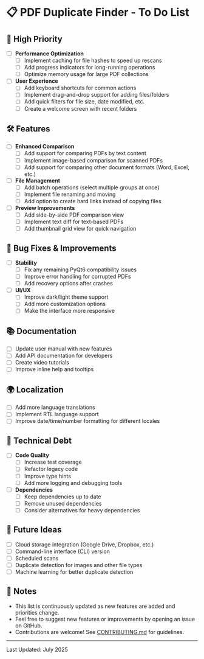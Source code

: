 # 📋 PDF Duplicate Finder - To Do List

## 🚀 High Priority

- [ ] **Performance Optimization**
  - [ ] Implement caching for file hashes to speed up rescans
  - [ ] Add progress indicators for long-running operations
  - [ ] Optimize memory usage for large PDF collections

- [ ] **User Experience**
  - [ ] Add keyboard shortcuts for common actions
  - [ ] Implement drag-and-drop support for adding files/folders
  - [ ] Add quick filters for file size, date modified, etc.
  - [ ] Create a welcome screen with recent folders

## 🛠 Features

- [ ] **Enhanced Comparison**
  - [ ] Add support for comparing PDFs by text content
  - [ ] Implement image-based comparison for scanned PDFs
  - [ ] Add support for comparing other document formats (Word, Excel, etc.)

- [ ] **File Management**
  - [ ] Add batch operations (select multiple groups at once)
  - [ ] Implement file renaming and moving
  - [ ] Add option to create hard links instead of copying files

- [ ] **Preview Improvements**
  - [ ] Add side-by-side PDF comparison view
  - [ ] Implement text diff for text-based PDFs
  - [ ] Add thumbnail grid view for quick navigation

## 🐛 Bug Fixes & Improvements

- [ ] **Stability**
  - [ ] Fix any remaining PyQt6 compatibility issues
  - [ ] Improve error handling for corrupted PDFs
  - [ ] Add recovery options after crashes

- [ ] **UI/UX**
  - [ ] Improve dark/light theme support
  - [ ] Add more customization options
  - [ ] Make the interface more responsive

## 📚 Documentation

- [ ] Update user manual with new features
- [ ] Add API documentation for developers
- [ ] Create video tutorials
- [ ] Improve inline help and tooltips

## 🌍 Localization

- [ ] Add more language translations
- [ ] Implement RTL language support
- [ ] Improve date/time/number formatting for different locales

## 🔧 Technical Debt

- [ ] **Code Quality**
  - [ ] Increase test coverage
  - [ ] Refactor legacy code
  - [ ] Improve type hints
  - [ ] Add more logging and debugging tools

- [ ] **Dependencies**
  - [ ] Keep dependencies up to date
  - [ ] Remove unused dependencies
  - [ ] Consider alternatives for heavy dependencies

## 📅 Future Ideas

- [ ] Cloud storage integration (Google Drive, Dropbox, etc.)
- [ ] Command-line interface (CLI) version
- [ ] Scheduled scans
- [ ] Duplicate detection for images and other file types
- [ ] Machine learning for better duplicate detection

## 📝 Notes

- This list is continuously updated as new features are added and priorities change.
- Feel free to suggest new features or improvements by opening an issue on GitHub.
- Contributions are welcome! See [CONTRIBUTING.md](CONTRIBUTING.md) for guidelines.

---
Last Updated: July 2025
